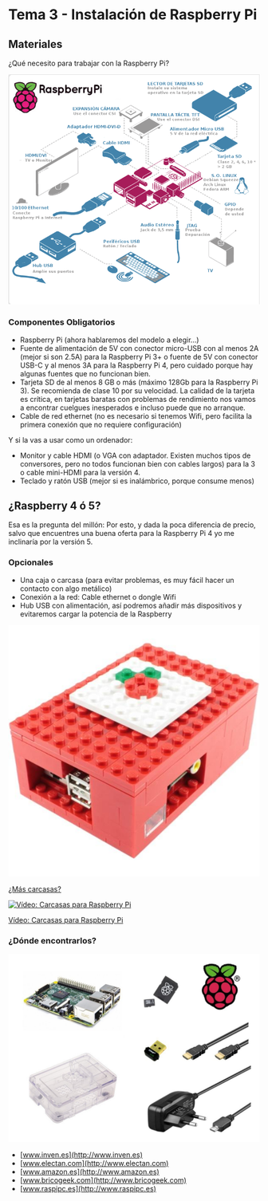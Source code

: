# Tema 3 - Instalación de Raspberry Pi

## Materiales

¿Qué necesito para trabajar con la Raspberry Pi?

![Esquema completo de montaje de una Raspberry Pi](./images/MontajeCompleto.png)

### Componentes Obligatorios

* Raspberry Pi (ahora hablaremos del modelo a elegir...)
* Fuente de alimentación de 5V con conector micro-USB con al menos 2A (mejor si son 2.5A) para la Raspberry Pi 3+ o fuente de 5V con conector USB-C y al menos 3A para la Raspberry Pi 4, pero cuidado porque hay algunas fuentes que no funcionan bien.
* Tarjeta SD de al menos 8 GB  o más (máximo 128Gb para la Raspberry Pi 3). Se recomienda de clase 10 por su velocidad. La calidad de la tarjeta es crítica, en tarjetas baratas con problemas de rendimiento nos vamos a encontrar cuelgues inesperados e incluso puede que no arranque.
* Cable de red ethernet (no es necesario si tenemos Wifi, pero facilita la primera conexión que no requiere configuración)

Y si la vas a usar como un ordenador:

* Monitor y cable HDMI (o VGA con adaptador. Existen muchos tipos de conversores, pero no todos funcionan bien con cables largos) para la 3 o cable mini-HDMI para la versión 4.
* Teclado y ratón USB (mejor si es inalámbrico, porque consume menos)

## ¿Raspberry  4 ó 5? 

Esa es la pregunta del millón: Por esto, y dada la poca diferencia de precio, salvo que encuentres una buena oferta para la Raspberry Pi 4 yo me inclinaría por la versión 5. 

### Opcionales

* Una caja o carcasa (para evitar problemas, es muy fácil hacer un contacto con algo metálico)
* Conexión a la red: Cable ethernet o dongle Wifi
* Hub USB con alimentación, así podremos añadir más dispositivos y evitaremos cargar la potencia de la Raspberry

![Carcasa hecha con Lego](./images/carcasaLego.jpg)

[¿Más carcasas?](https://www.google.es/search?q=raspberry+case&safe=off&espv=2&biw=838&bih=896&tbm=isch&tbo=u&source=univ&sa=X&ved=0CD4QsARqFQoTCP2a_r-_nMkCFci0GgodzpUMHA)

[![Vídeo: Carcasas para Raspberry Pi](https://img.youtube.com/vi/RHmBmK33iuY/0.jpg)](https://drive.google.com/file/d/1bo17jYxdETlA9CN_bqataObaAca9dtdV/view?usp=sharing)

[Vídeo: Carcasas para Raspberry Pi](https://drive.google.com/file/d/1bo17jYxdETlA9CN_bqataObaAca9dtdV/view?usp=sharing) 

### ¿Dónde encontrarlos?

![Kit Raspberry Pi](./images/kitRaspberryElectan.jpeg)


* [www.inven.es](http://www.inven.es)
* [www.electan.com](http://www.electan.com)
* [www.amazon.es](http://www.amazon.es)
* [www.bricogeek.com](http://www.bricogeek.com)
* [www.raspipc.es](http://www.raspipc.es)

